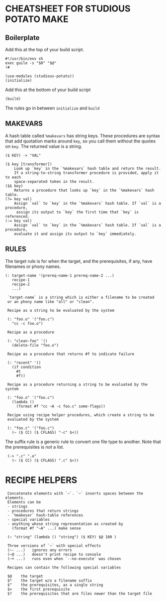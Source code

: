 # CHEATSHEET FOR STUDIOUS POTATO MAKE

## Boilerplate

Add this at the top of your build script.

    #!/usr/bin/env sh
    exec guile -s "$0" "$@"
    !#

    (use-modules (studious-potato))
    (initialize)

Add this at the bottom of your build script

    (build)
    
The rules go in between `initialize` and `build`

## MAKEVARS

A hash table called `%makevars` has string keys. These procedures
are syntax that add quotation marks around `key`, so you call them without the quotes on
`key`. The returned value is a string.

    ($ KEY) -> "VAL"

    ($ key [transformer])
        Look up `key` in the `%makevars` hash table and return the result.
        If a string-to-string transformer procedure is provided, apply it to each
        space-separated token in the result.
    ($$ key)
        Returns a procedure that looks up `key` in the `%makevars` hash table.
    (?= key val)
        Assign `val` to `key` in the `%makevars` hash table. If `val` is a procedure,
         assign its output to `key` the first time that `key` is referenced.
    (:= key val)
        Assign `val` to `key` in the `%makevars` hash table. If `val` is a procedure,
        evaluate it and assign its output to `key` immediately.

## RULES

The target rule is for when the target, and the prerequisites, if any,
have filenames or phony names.

    (: target-name '(prereq-name-1 prereq-name-2 ...)
       recipe-1
       recipe-2
       ...)
       
     `target-name` is a string which is either a filename to be created
     or an phony name like "all" or "clean".
     
     Recipe as a string to be evaluated by the system
     
     (: "foo.o" '("foo.c")
       "cc -c foo.o")
     
     Recipe as a procedure
     
     (: "clean-foo" '()
       (delete-file "foo.o")
       
     Recipe as a procedure that returns #f to indicate failure
     
     (: "recent" '()
       (if condition
         #t
         #f))
       
     Recipe as a procedure returning a string to be evaluated by the system
     
     (: "foo.o" '("foo.c")
       (lambda ()
         (format #f "cc ~A -c foo.c" some-flags))
         
     Recipe using recipe helper procedures, which create a string to be
     evaluated by the system
     
     (: "foo.c" '("foo.c")
       (~ ($ CC) ($ CFLAGS) "-c" $<))
       
The suffix rule is a generic rule to convert one file type to another.
Note that the prerequisites is *not* a list.

     (-> ".c" ".o"
       (~ ($ CC) ($ CFLAGS) ".c" $<))
       
# RECIPE HELPERS

     Concatenate elements with `~`. `~` inserts spaces between the elements.
     Elements can be
     - strings
     - procedures that return strings
     - `%makevar` hash-table references
     - special variables
     - anything whose string representation as created by
       (format #f "~A" ...) make sense
     
     (~ "string" (lambda () "string") ($ KEY) $@ 100 )
     
     Three versions of `~` with special effects
     (~- ...)   ignores any errors
     (~@ ...)   doesn't print recipe to console
     (~+ ...)   runs even when `--no-execute` was chosen
     
     Recipes can contain the following special variables
     
     $@    the target
     $*    the target w/o a filename suffix
     $^    the prerequisites, as a single string
     $<    the first prerequisite
     $?    the prerequisites that are files newer than the target file
